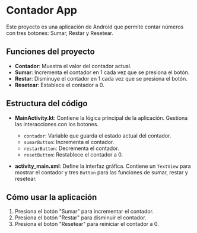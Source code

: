 # Contador App

Este proyecto es una aplicación de Android que permite contar números con tres botones: Sumar, Restar y Resetear.

## Funciones del proyecto

- **Contador**: Muestra el valor del contador actual.
- **Sumar**: Incrementa el contador en 1 cada vez que se presiona el botón.
- **Restar**: Disminuye el contador en 1 cada vez que se presiona el botón.
- **Resetear**: Establece el contador a 0.

## Estructura del código

- **MainActivity.kt**: Contiene la lógica principal de la aplicación. Gestiona las interacciones con los botones.
  - `contador`: Variable que guarda el estado actual del contador.
  - `sumarButton`: Incrementa el contador.
  - `restarButton`: Decrementa el contador.
  - `resetButton`: Restablece el contador a 0.
  
- **activity_main.xml**: Define la interfaz gráfica. Contiene un `TextView` para mostrar el contador y tres `Button` para las funciones de sumar, restar y resetear.

## Cómo usar la aplicación

1. Presiona el botón "Sumar" para incrementar el contador.
2. Presiona el botón "Restar" para disminuir el contador.
3. Presiona el botón "Resetear" para reiniciar el contador a 0.
